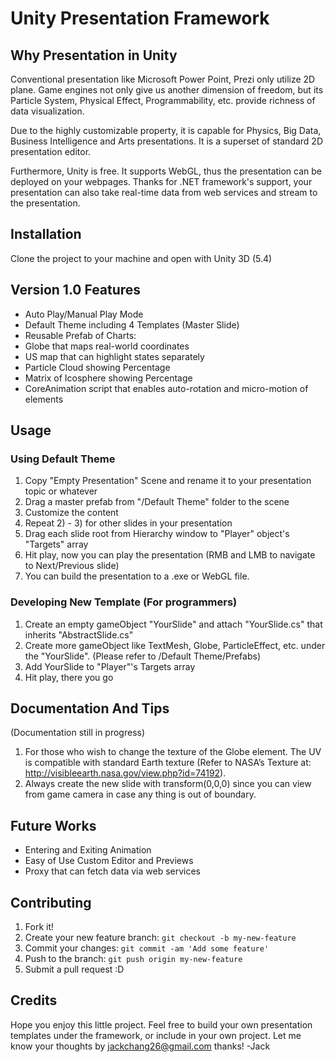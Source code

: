 # Unity Presentation Framework

## Why Presentation in Unity

Conventional presentation like Microsoft Power Point, Prezi only utilize 2D plane. Game engines not only give us another dimension of freedom, but its Particle System, Physical Effect, Programmability, etc. provide richness of data visualization.

Due to the highly customizable property, it is capable for Physics, Big Data, Business Intelligence and Arts presentations. It is a superset of standard 2D presentation editor.

Furthermore, Unity is free. It supports WebGL, thus the presentation can be deployed on your webpages. Thanks for .NET framework's support, your presentation can also take real-time data from web services and stream to the presentation.


## Installation

Clone the project to your machine and open with Unity 3D (5.4)


## Version 1.0 Features

*	Auto Play/Manual Play Mode
*	Default Theme including 4 Templates (Master Slide)
*	Reusable Prefab of Charts:
 * Globe that maps real-world coordinates
 *	US map that can highlight states separately
 * Particle Cloud showing Percentage
 * Matrix of Icosphere showing Percentage
* CoreAnimation script that enables auto-rotation and micro-motion of elements


## Usage

### Using Default Theme
1.	Copy "Empty Presentation" Scene and rename it to your presentation topic or whatever
2.	Drag a master prefab from "/Default Theme" folder to the scene
3.	Customize the content
4.	Repeat 2) - 3) for other slides in your presentation
5.	Drag each slide root from Hierarchy window to "Player" object's "Targets" array
6.	Hit play, now you can play the presentation (RMB and LMB to navigate to Next/Previous slide)
7.	You can build the presentation to a .exe or WebGL file.

### Developing New Template (For programmers)
1.	Create an empty gameObject "YourSlide" and attach "YourSlide.cs" that inherits "AbstractSlide.cs"
2.	Create more gameObject like TextMesh, Globe, ParticleEffect, etc. under the "YourSlide". (Please refer to /Default Theme/Prefabs)
3.	Add YourSlide to "Player"'s Targets array
4.	Hit play, there you go


## Documentation And Tips

(Documentation still in progress)

1.	For those who wish to change the texture of the Globe element. The UV is compatible with standard Earth texture (Refer to NASA’s Texture at: http://visibleearth.nasa.gov/view.php?id=74192).
2.	Always create the new slide with transform(0,0,0) since you can view from game camera in case any thing is out of boundary.


## Future Works
* Entering and Exiting Animation
* Easy of Use Custom Editor and Previews
* Proxy that can fetch data via web services


## Contributing

1.	Fork it!
2.	Create your new feature branch: `git checkout -b my-new-feature`
3.	Commit your changes: `git commit -am 'Add some feature'`
4.	Push to the branch: `git push origin my-new-feature`
5.	Submit a pull request :D


## Credits

Hope you enjoy this little project. Feel free to build your own presentation templates under the framework, or include in your own project. Let me know your thoughts by jackchang26@gmail.com thanks! -Jack

